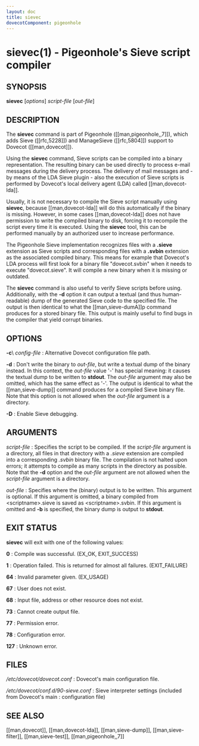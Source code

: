 ```yaml
---
layout: doc
title: sievec
dovecotComponent: pigeonhole
---
```


# sievec(1) - Pigeonhole's Sieve script compiler

## SYNOPSIS

**sievec** [*options*] *script-file* [*out-file*]

## DESCRIPTION

The **sievec** command is part of Pigeonhole ([[man,pigeonhole,,7]]),
which adds Sieve ([[rfc,5228]]) and ManageSieve ([[rfc,5804]]) support to
Dovecot ([[man,dovecot]]).

Using the **sievec** command, Sieve scripts can be compiled into a
binary representation. The resulting binary can be used directly to
process e-mail messages during the delivery process. The delivery of
mail messages and - by means of the LDA Sieve plugin - also the
execution of Sieve scripts is performed by Dovecot's local delivery
agent (LDA) called [[man,dovecot-lda]].

Usually, it is not necessary to
compile the Sieve script manually using **sievec**, because
[[man,dovecot-lda]] will do this automatically if the binary is missing.
However, in some cases [[man,dovecot-lda]] does not have permission to write
the compiled binary to disk, forcing it to recompile the script every
time it is executed. Using the **sievec** tool, this can be performed
manually by an authorized user to increase performance.

The Pigeonhole Sieve implementation recognizes files with a **.sieve**
extension as Sieve scripts and corresponding files with a **.svbin**
extension as the associated compiled binary. This means for example that
Dovecot's LDA process will first look for a binary file "dovecot.svbin"
when it needs to execute "dovecot.sieve". It will compile a new binary
when it is missing or outdated.

The **sievec** command is also useful to verify Sieve scripts before
using. Additionally, with the **-d** option it can output a textual (and
thus human-readable) dump of the generated Sieve code to the specified
file. The output is then identical to what the [[man,sieve-dumA]]p
command produces for a stored binary file. This output is mainly useful
to find bugs in the compiler that yield corrupt binaries.

## OPTIONS

**-c**\ *config-file*
:   Alternative Dovecot configuration file path.

**-d**
:   Don't write the binary to *out-file*, but write a textual dump of the
    binary instead. In this context, the *out-file* value '-' has special
    meaning: it causes the textual dump to be written to **stdout**.
    The *out-file* argument may also be omitted, which has the same
    effect as '-'. The output is identical to what the
    [[man,sieve-dump]] command produces for a compiled Sieve binary
    file. Note that this option is not allowed when the *out-file*
    argument is a directory.

**-D**
:   Enable Sieve debugging.

<!-- @include: include/option-o.inc -->

<!-- @include: include/option-u-user.inc -->

<!-- @include: include/option-x.inc -->

## ARGUMENTS

*script-file*
:   Specifies the script to be compiled. If the *script-file* argument is
    a directory, all files in that directory with a *.sieve* extension
    are compiled into a corresponding *.svbin* binary file. The
    compilation is not halted upon errors; it attempts to compile as many
    scripts in the directory as possible. Note that the **-d** option and
    the *out-file* argument are not allowed when the *script-file*
    argument is a directory.

*out-file*
:   Specifies where the (binary) output is to be written. This argument
    is optional. If this argument is omitted, a binary compiled from
    \<scriptname\>.sieve is saved as \<scriptname\>.svbin. If this argument
    is omitted and **-b** is specified, the binary dump is output to
    **stdout**.

## EXIT STATUS

**sievec** will exit with one of the following values:

**0**
:   Compile was successful. (EX_OK, EXIT_SUCCESS)

**1**
:   Operation failed. This is returned for almost all failures. (EXIT_FAILURE)

**64**
:   Invalid parameter given. (EX_USAGE)

**67**
:   User does not exist.

**68**
:   Input file, address or other resource does not exist.

**73**
:   Cannot create output file.

**77**
:   Permission error.

**78**
:   Configuration error.

**127**
:   Unknown error.


## FILES

*/etc/dovecot/dovecot.conf*
:   Dovecot's main configuration file.

*/etc/dovecot/conf.d/90-sieve.conf*
:   Sieve interpreter settings (included from Dovecot's main
:   configuration file)

<!-- @include: include/reporting-bugs.inc -->

## SEE ALSO

[[man,dovecot]], [[man,dovecot-lda]], [[man,sieve-dump]],
[[man,sieve-filter]], [[man,sieve-test]], [[man,pigeonhole,,7]]
